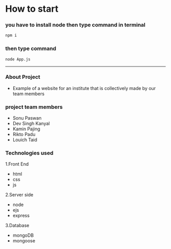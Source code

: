 # How to start
### you have to install node then type command in terminal

```bash
npm i 
```
### then type command
```bash
node App.js
```
---
### About Project
- Example of a website for an institute that is collectively made by our team members

### project team members
- Sonu Paswan
- Dev Singh Kanyal
- Kamin Pajing
- Rikto Padu 
- Louich Taid

### Technologies used 
1.Front End
- html
- css
- js
  
2.Server side 
- node 
- ejs
- express

3.Database
- mongoDB
- mongoose
